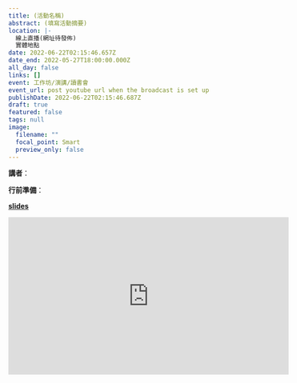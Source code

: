 ```yaml
---
title: (活動名稱)
abstract: (填寫活動摘要)
location: |-
  線上直播(網址待發佈)
  實體地點
date: 2022-06-22T02:15:46.657Z
date_end: 2022-05-27T18:00:00.000Z
all_day: false
links: []
event: 工作坊/演講/讀書會
event_url: post youtube url when the broadcast is set up
publishDate: 2022-06-22T02:15:46.687Z
draft: true
featured: false
tags: null
image:
  filename: ""
  focal_point: Smart
  preview_only: false
---
```

<!--- Before website PM agree the content, Don' turn "DRAFT" off. --->
<!--- This is a template. Don't change anything! --->
<!--- For any instrucion yet to be presented, please tell the website PM. --->

<!--- Streamyard直播設定完成，將yt連結放在event_url之後 --->

<!--- 宣傳圖檔名必須是"featured.jpg" --->
<!--- upload "featured.jpg" in FEATURED IMAGE --->


**講者**： 
<!--- 依狀況置入 --->

**行前準備**：
<!--- 依狀況置入 --->


**[slides]()**


<!--- Demo how to embed youtube clip --->

<iframe width="560" height="315" src="https://www.youtube-nocookie.com/embed/U3REbqQkln4" title="YouTube video player" frameborder="0" allow="accelerometer; autoplay; clipboard-write; encrypted-media; gyroscope; picture-in-picture" allowfullscreen></iframe>


<!--- 置入google表單： "傳送" ~ "嵌入 HTML" ~ "複製貼上" --->

